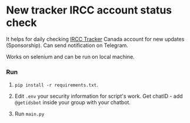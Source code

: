# New tracker IRCC account status check

It helps for daily checking [IRCC Tracker](https://ircc-tracker-suivi.apps.cic.gc.ca/) Canada account for new updates (Sponsorship). Can send notification on Telegram.

Works on selenium and can be run on local machine.

### Run
1. `pip install -r requirements.txt`.<br>

2. Edit `.env` your security information for script's work. Get chatID - add `@getidsbot` inside your group with your chatbot.

3. Run `main.py`

